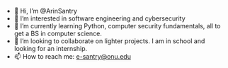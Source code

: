 - 👋 Hi, I’m @ArinSantry
- 👀 I’m interested in software engineering and cybersecurity
- 🌱 I’m currently learning Python, computer security fundamentals, all to get a BS in computer science.
- 💞️ I’m looking to collaborate on lighter projects. I am in school and looking for an internship.
- 📫 How to reach me: e-santry@onu.edu

<!---
ArinSantry/ArinSantry is a ✨ special ✨ repository because its `README.md` (this file) appears on your GitHub profile.
You can click the Preview link to take a look at your changes.
--->
